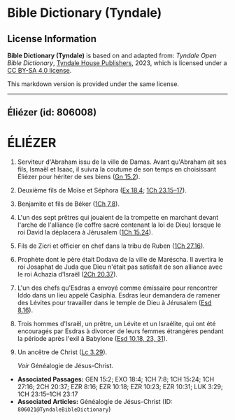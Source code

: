 # Bible Dictionary (Tyndale)

## License Information

**Bible Dictionary (Tyndale)** is based on and adapted from: _Tyndale Open Bible Dictionary_, [Tyndale House Publishers](https://tyndaleopenresources.com/), 2023, which is licensed under a [CC BY-SA 4.0 license](https://creativecommons.org/licenses/by-sa/4.0/legalcode.en).

This markdown version is provided under the same license.



--------------------------------

## Éliézer (id: 806008)

ÉLIÉZER
=======

1. Serviteur d'Abraham issu de la ville de Damas. Avant qu'Abraham ait ses fils, Ismaël et Isaac, il suivra la coutume de son temps en choisissant Éliézer pour hériter de ses biens ([Gn 15\.2](https://ref.ly/Gen15:2)).
2. Deuxième fils de Moïse et Séphora ([Ex 18\.4](https://ref.ly/Exod18:4); [1Ch 23\.15–17](https://ref.ly/1Chr23:15-1Chr23:17)).
3. Benjamite et fils de Béker ([1Ch 7\.8](https://ref.ly/1Chr7:8)).
4. L'un des sept prêtres qui jouaient de la trompette en marchant devant l'arche de l'alliance (le coffre sacré contenant la loi de Dieu) lorsque le roi David la déplacera à Jérusalem ([1Ch 15\.24](https://ref.ly/1Chr15:24)).
5. Fils de Zicri et officier en chef dans la tribu de Ruben ([1Ch 27\.16](https://ref.ly/1Chr27:16)).
6. Prophète dont le père était Dodava de la ville de Maréscha. Il avertira le roi Josaphat de Juda que Dieu n'était pas satisfait de son alliance avec le roi Achazia d'Israël ([2Ch 20\.37](https://ref.ly/2Chr20:37)).
7. L'un des chefs qu'Esdras a envoyé comme émissaire pour rencontrer Iddo dans un lieu appelé Casiphia. Esdras leur demandera de ramener des Lévites pour travailler dans le temple de Dieu à Jérusalem ([Esd 8\.16](https://ref.ly/Ezra8:16)).
8. Trois hommes d'Israël, un prêtre, un Lévite et un Israélite, qui ont été encouragés par Esdras à divorcer de leurs femmes étrangères pendant la période après l'exil à Babylone ([Esd 10\.18, 23, 31](https://ref.ly/Ezra10:18,Ezra10:23,Ezra10:31)).
9. Un ancêtre de Christ ([Lc 3\.29](https://ref.ly/Luke3:29)).

    *Voir* Généalogie de Jésus\-Christ.

* **Associated Passages:** GEN 15:2; EXO 18:4; 1CH 7:8; 1CH 15:24; 1CH 27:16; 2CH 20:37; EZR 8:16; EZR 10:18; EZR 10:23; EZR 10:31; LUK 3:29; 1CH 23:15–1CH 23:17
* **Associated Articles:** Généalogie de Jésus-Christ (ID: `806021@TyndaleBibleDictionary`)

